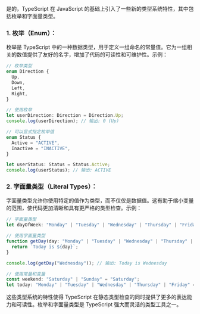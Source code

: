是的，TypeScript 在 JavaScript 的基础上引入了一些新的类型系统特性，其中包括枚举和字面量类型。

### 1. 枚举（Enum）：

枚举是 TypeScript 中的一种数据类型，用于定义一组命名的常量值。它为一组相关的数值提供了友好的名字，增加了代码的可读性和可维护性。示例：

```typescript
// 枚举类型
enum Direction {
  Up,
  Down,
  Left,
  Right,
}

// 使用枚举
let userDirection: Direction = Direction.Up;
console.log(userDirection); // 输出: 0 (Up)

// 可以显式指定枚举值
enum Status {
  Active = "ACTIVE",
  Inactive = "INACTIVE",
}

let userStatus: Status = Status.Active;
console.log(userStatus); // 输出: ACTIVE
```

### 2. 字面量类型（Literal Types）：

字面量类型允许你使用特定的值作为类型，而不仅仅是数据值。这有助于缩小变量的范围，使代码更加清晰和具有更严格的类型检查。示例：

```typescript
// 字面量类型
let dayOfWeek: "Monday" | "Tuesday" | "Wednesday" | "Thursday" | "Friday" = "Monday";

// 使用字面量类型
function getDay(day: "Monday" | "Tuesday" | "Wednesday" | "Thursday" | "Friday"): string {
  return `Today is ${day}`;
}

console.log(getDay("Wednesday")); // 输出: Today is Wednesday

// 使用常量和变量
const weekend: "Saturday" | "Sunday" = "Saturday";
let today: "Monday" | "Tuesday" | "Wednesday" | "Thursday" | "Friday" = "Friday";
```

这些类型系统的特性使得 TypeScript 在静态类型检查的同时提供了更多的表达能力和可读性。枚举和字面量类型是 TypeScript 强大而灵活的类型工具之一。

